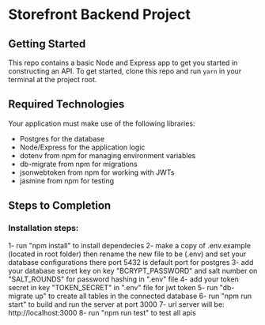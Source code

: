 # Storefront Backend Project

## Getting Started

This repo contains a basic Node and Express app to get you started in constructing an API. To get started, clone this repo and run `yarn` in your terminal at the project root.

## Required Technologies
Your application must make use of the following libraries:
- Postgres for the database
- Node/Express for the application logic
- dotenv from npm for managing environment variables
- db-migrate from npm for migrations
- jsonwebtoken from npm for working with JWTs
- jasmine from npm for testing

## Steps to Completion

### Installation steps:

1- run "npm install" to install dependecies
2- make a copy of .env.example (located in root folder) then rename the new file to be (.env) and set your database configurations there 
port 5432 is default port for postgres 
3- add your database secret key on key "BCRYPT_PASSWORD" and salt number on "SALT_ROUNDS" for password hashing in ".env" file
4- add your token secret in key "TOKEN_SECRET" in ".env" file for jwt token
5- run "db-migrate up" to create all tables in the connected database 
6- run "npm run start" to build and run the server at port 3000
7- url server will be: http://localhost:3000
8- run "npm run test" to test all apis 